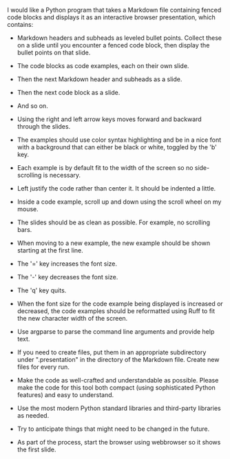 I would like a Python program that takes a Markdown file containing fenced code blocks and displays it as an interactive
browser
presentation, which contains:

- Markdown headers and subheads as leveled bullet points. Collect these on a slide until you encounter a fenced code
  block, then display the bullet points on that slide.
- The code blocks as code examples, each on their own slide.
- Then the next Markdown header and subheads as a slide.
- Then the next code block as a slide.
- And so on.

- Using the right and left arrow keys moves forward and backward through the slides.
- The examples should use color syntax highlighting and be in a nice font with a background that can either be black or
  white, toggled by the 'b' key.
- Each example is by default fit to the width of the screen so no side-scrolling is necessary.
- Left justify the code rather than center it. It should be indented a little.
- Inside a code example, scroll up and down using the scroll wheel on my mouse.
- The slides should be as clean as possible. For example, no scrolling bars.
- When moving to a new example, the new example should be shown starting at the first line.
- The '=' key increases the font size.
- The '-' key decreases the font size.
- The 'q' key quits.
- When the font size for the code example being displayed is increased or decreased, the code examples should be
  reformatted using Ruff to fit the new character width of the screen.

- Use argparse to parse the command line arguments and provide help text.
- If you need to create files, put them in an appropriate subdirectory under ".presentation" in the directory of the
  Markdown file.
  Create new files for every run.
- Make the code as well-crafted and understandable as possible. Please make the code for this tool both compact (using
  sophisticated Python features) and easy to understand.
- Use the most modern Python standard libraries and third-party libraries as needed.
- Try to anticipate things that might need to be changed in the future.
- As part of the process, start the browser using webbrowser so it shows the first slide.